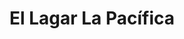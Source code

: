 ---
title: "El Lagar La Pacífica"
url: /san-francisco-de-dos-rios/el-lagar-la-pacifica/
shop: hágalo usted mismo
---